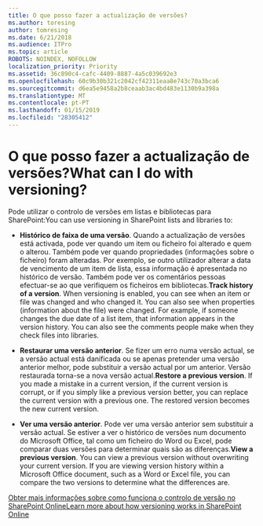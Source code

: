 ```yaml
---
title: O que posso fazer a actualização de versões?
ms.author: toresing
author: tomresing
ms.date: 6/21/2018
ms.audience: ITPro
ms.topic: article
ROBOTS: NOINDEX, NOFOLLOW
localization_priority: Priority
ms.assetid: 36c890c4-cafc-4409-8887-4a5c039692e3
ms.openlocfilehash: 60c9b30b321c2042cf42311eaa8e743c70a3bca6
ms.sourcegitcommit: d6ea5e9458a2b8ceaab3ac4bd483e1130b9a398a
ms.translationtype: MT
ms.contentlocale: pt-PT
ms.lasthandoff: 01/15/2019
ms.locfileid: "28305412"
---
```

# <a name="what-can-i-do-with-versioning"></a><span data-ttu-id="88527-102">O que posso fazer a actualização de versões?</span><span class="sxs-lookup"><span data-stu-id="88527-102">What can I do with versioning?</span></span>

<span data-ttu-id="88527-103">Pode utilizar o controlo de versões em listas e bibliotecas para SharePoint:</span><span class="sxs-lookup"><span data-stu-id="88527-103">You can use versioning in SharePoint lists and libraries to:</span></span>
  
- <span data-ttu-id="88527-p101">**Histórico de faixa de uma versão**. Quando a actualização de versões está activada, pode ver quando um item ou ficheiro foi alterado e quem o alterou. Também pode ver quando propriedades (informações sobre o ficheiro) foram alteradas. Por exemplo, se outro utilizador alterar a data de vencimento de um item de lista, essa informação é apresentada no histórico de versão. Também pode ver os comentários pessoas efectuar-se ao que verifiquem os ficheiros em bibliotecas.</span><span class="sxs-lookup"><span data-stu-id="88527-p101">**Track history of a version**. When versioning is enabled, you can see when an item or file was changed and who changed it. You can also see when properties (information about the file) were changed. For example, if someone changes the due date of a list item, that information appears in the version history. You can also see the comments people make when they check files into libraries.</span></span> 
    
- <span data-ttu-id="88527-p102">**Restaurar uma versão anterior**. Se fizer um erro numa versão actual, se a versão actual está danificada ou se apenas pretender uma versão anterior melhor, pode substituir a versão actual por um anterior. Versão restaurada torna-se a nova versão actual.</span><span class="sxs-lookup"><span data-stu-id="88527-p102">**Restore a previous version**. If you made a mistake in a current version, if the current version is corrupt, or if you simply like a previous version better, you can replace the current version with a previous one. The restored version becomes the new current version.</span></span> 
    
- <span data-ttu-id="88527-p103">**Ver uma versão anterior**. Pode ver uma versão anterior sem substituir a versão actual. Se estiver a ver o histórico de versões num documento do Microsoft Office, tal como um ficheiro do Word ou Excel, pode comparar duas versões para determinar quais são as diferenças.</span><span class="sxs-lookup"><span data-stu-id="88527-p103">**View a previous version**. You can view a previous version without overwriting your current version. If you are viewing version history within a Microsoft Office document, such as a Word or Excel file, you can compare the two versions to determine what the differences are.</span></span> 
    
[<span data-ttu-id="88527-115">Obter mais informações sobre como funciona o controlo de versão no SharePoint Online</span><span class="sxs-lookup"><span data-stu-id="88527-115">Learn more about how versioning works in SharePoint Online</span></span>](https://go.microsoft.com/fwlink/?linkid=875710)
  

